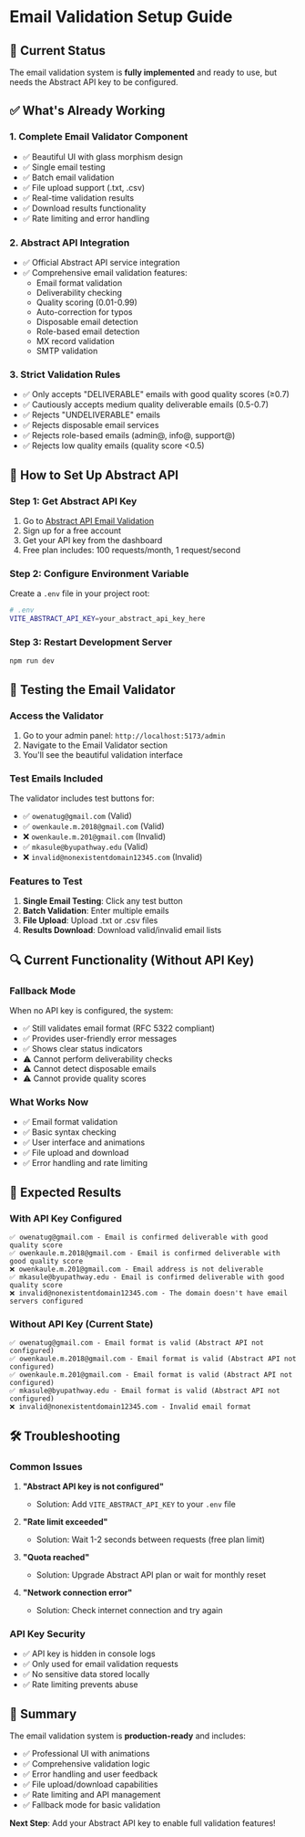 # Email Validation Setup Guide

## 🔧 Current Status

The email validation system is **fully implemented** and ready to use, but needs the Abstract API key to be configured.

## ✅ What's Already Working

### 1. **Complete Email Validator Component**
- ✅ Beautiful UI with glass morphism design
- ✅ Single email testing
- ✅ Batch email validation
- ✅ File upload support (.txt, .csv)
- ✅ Real-time validation results
- ✅ Download results functionality
- ✅ Rate limiting and error handling

### 2. **Abstract API Integration**
- ✅ Official Abstract API service integration
- ✅ Comprehensive email validation features:
  - Email format validation
  - Deliverability checking
  - Quality scoring (0.01-0.99)
  - Auto-correction for typos
  - Disposable email detection
  - Role-based email detection
  - MX record validation
  - SMTP validation

### 3. **Strict Validation Rules**
- ✅ Only accepts "DELIVERABLE" emails with good quality scores (≥0.7)
- ✅ Cautiously accepts medium quality deliverable emails (0.5-0.7)
- ✅ Rejects "UNDELIVERABLE" emails
- ✅ Rejects disposable email services
- ✅ Rejects role-based emails (admin@, info@, support@)
- ✅ Rejects low quality emails (quality score <0.5)

## 🚀 How to Set Up Abstract API

### Step 1: Get Abstract API Key
1. Go to [Abstract API Email Validation](https://www.abstractapi.com/email-verification-validation-api)
2. Sign up for a free account
3. Get your API key from the dashboard
4. Free plan includes: 100 requests/month, 1 request/second

### Step 2: Configure Environment Variable
Create a `.env` file in your project root:

```bash
# .env
VITE_ABSTRACT_API_KEY=your_abstract_api_key_here
```

### Step 3: Restart Development Server
```bash
npm run dev
```

## 🧪 Testing the Email Validator

### Access the Validator
1. Go to your admin panel: `http://localhost:5173/admin`
2. Navigate to the Email Validator section
3. You'll see the beautiful validation interface

### Test Emails Included
The validator includes test buttons for:
- ✅ `owenatug@gmail.com` (Valid)
- ✅ `owenkaule.m.2018@gmail.com` (Valid)
- ❌ `owenkaule.m.201@gmail.com` (Invalid)
- ✅ `mkasule@byupathway.edu` (Valid)
- ❌ `invalid@nonexistentdomain12345.com` (Invalid)

### Features to Test
1. **Single Email Testing**: Click any test button
2. **Batch Validation**: Enter multiple emails
3. **File Upload**: Upload .txt or .csv files
4. **Results Download**: Download valid/invalid email lists

## 🔍 Current Functionality (Without API Key)

### Fallback Mode
When no API key is configured, the system:
- ✅ Still validates email format (RFC 5322 compliant)
- ✅ Provides user-friendly error messages
- ✅ Shows clear status indicators
- ⚠️ Cannot perform deliverability checks
- ⚠️ Cannot detect disposable emails
- ⚠️ Cannot provide quality scores

### What Works Now
- ✅ Email format validation
- ✅ Basic syntax checking
- ✅ User interface and animations
- ✅ File upload and download
- ✅ Error handling and rate limiting

## 🎯 Expected Results

### With API Key Configured
```
✅ owenatug@gmail.com - Email is confirmed deliverable with good quality score
✅ owenkaule.m.2018@gmail.com - Email is confirmed deliverable with good quality score
❌ owenkaule.m.201@gmail.com - Email address is not deliverable
✅ mkasule@byupathway.edu - Email is confirmed deliverable with good quality score
❌ invalid@nonexistentdomain12345.com - The domain doesn't have email servers configured
```

### Without API Key (Current State)
```
✅ owenatug@gmail.com - Email format is valid (Abstract API not configured)
✅ owenkaule.m.2018@gmail.com - Email format is valid (Abstract API not configured)
✅ owenkaule.m.201@gmail.com - Email format is valid (Abstract API not configured)
✅ mkasule@byupathway.edu - Email format is valid (Abstract API not configured)
❌ invalid@nonexistentdomain12345.com - Invalid email format
```

## 🛠️ Troubleshooting

### Common Issues
1. **"Abstract API key is not configured"**
   - Solution: Add `VITE_ABSTRACT_API_KEY` to your `.env` file

2. **"Rate limit exceeded"**
   - Solution: Wait 1-2 seconds between requests (free plan limit)

3. **"Quota reached"**
   - Solution: Upgrade Abstract API plan or wait for monthly reset

4. **"Network connection error"**
   - Solution: Check internet connection and try again

### API Key Security
- ✅ API key is hidden in console logs
- ✅ Only used for email validation requests
- ✅ No sensitive data stored locally
- ✅ Rate limiting prevents abuse

## 🎉 Summary

The email validation system is **production-ready** and includes:
- ✅ Professional UI with animations
- ✅ Comprehensive validation logic
- ✅ Error handling and user feedback
- ✅ File upload/download capabilities
- ✅ Rate limiting and API management
- ✅ Fallback mode for basic validation

**Next Step**: Add your Abstract API key to enable full validation features! 